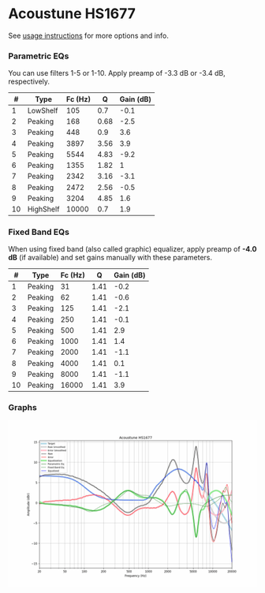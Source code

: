 # Acoustune HS1677
See [usage instructions](https://github.com/jaakkopasanen/AutoEq#usage) for more options and info.

### Parametric EQs
You can use filters 1-5 or 1-10. Apply preamp of -3.3 dB or -3.4 dB, respectively.

|   # | Type      |   Fc (Hz) |    Q |   Gain (dB) |
|-----|-----------|-----------|------|-------------|
|   1 | LowShelf  |       105 | 0.7  |        -0.1 |
|   2 | Peaking   |       168 | 0.68 |        -2.5 |
|   3 | Peaking   |       448 | 0.9  |         3.6 |
|   4 | Peaking   |      3897 | 3.56 |         3.9 |
|   5 | Peaking   |      5544 | 4.83 |        -9.2 |
|   6 | Peaking   |      1355 | 1.82 |         1   |
|   7 | Peaking   |      2342 | 3.16 |        -3.1 |
|   8 | Peaking   |      2472 | 2.56 |        -0.5 |
|   9 | Peaking   |      3204 | 4.85 |         1.6 |
|  10 | HighShelf |     10000 | 0.7  |         1.9 |

### Fixed Band EQs
When using fixed band (also called graphic) equalizer, apply preamp of **-4.0 dB** (if available) and set gains manually with these parameters.

|   # | Type    |   Fc (Hz) |    Q |   Gain (dB) |
|-----|---------|-----------|------|-------------|
|   1 | Peaking |        31 | 1.41 |        -0.2 |
|   2 | Peaking |        62 | 1.41 |        -0.6 |
|   3 | Peaking |       125 | 1.41 |        -2.1 |
|   4 | Peaking |       250 | 1.41 |        -0.1 |
|   5 | Peaking |       500 | 1.41 |         2.9 |
|   6 | Peaking |      1000 | 1.41 |         1.4 |
|   7 | Peaking |      2000 | 1.41 |        -1.1 |
|   8 | Peaking |      4000 | 1.41 |         0.1 |
|   9 | Peaking |      8000 | 1.41 |        -1.1 |
|  10 | Peaking |     16000 | 1.41 |         3.9 |

### Graphs
![](./Acoustune%20HS1677.png)

